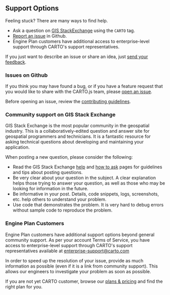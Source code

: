 ## Support Options

Feeling stuck? There are many ways to find help.

* Ask a question on [GIS StackExchange](https://gis.stackexchange.com/questions/tagged/carto) using the `CARTO` tag.
* [Report an issue](https://github.com/CartoDB/cartodb.js/issues) in Github.
* Engine Plan customers have additional access to enterprise-level support through CARTO's support representatives.

If you just want to describe an issue or share an idea, just <a class="typeform-share" href="https://cartohq.typeform.com/to/mH6RRl" data-mode="popup" target="_blank"> send your feedback</a><script>(function() { var qs,js,q,s,d=document, gi=d.getElementById, ce=d.createElement, gt=d.getElementsByTagName, id="typef_orm_share", b="https://embed.typeform.com/"; if(!gi.call(d,id)){ js=ce.call(d,"script"); js.id=id; js.src=b+"embed.js"; q=gt.call(d,"script")[0]; q.parentNode.insertBefore(js,q) } })() </script>.

### Issues on Github

If you think you may have found a bug, or if you have a feature request that you would like to share with the CARTO.js team, please [open an issue](https://github.com/cartodb/cartodb.js/issues/new). 

Before opening an issue, review the [contributing guidelines](https://github.com/CartoDB/cartodb.js/blob/develop/CONTRIBUTING.md#filling-a-ticket).


### Community support on GIS Stack Exchange

GIS Stack Exchange is the most popular community in the geospatial industry. This is a collaboratively-edited question and answer site for geospatial programmers and technicians. It is a fantastic resource for asking technical questions about developing and maintaining your application.


When posting a new question, please consider the following:

* Read the GIS Stack Exchange [help](https://gis.stackexchange.com/help) and [how to ask](https://gis.stackexchange.com/help/how-to-ask) pages for guidelines and tips about posting questions.
* Be very clear about your question in the subject. A clear explanation helps those trying to answer your question, as well as those who may be looking for information in the future.
* Be informative in your post. Details, code snippets, logs, screenshots, etc. help others to understand your problem.
* Use code that demonstrates the problem. It is very hard to debug errors without sample code to reproduce the problem.

### Engine Plan Customers

Engine Plan customers have additional support options beyond general community support. As per your account Terms of Service, you have access to enterprise-level support through CARTO's support representatives available at [enterprise-support@carto.com](mailto:enterprise-support@carto.com)

In order to speed up the resolution of your issue, provide as much information as possible (even if it is a link from community support). This allows our engineers to investigate your problem as soon as possible.

If you are not yet CARTO customer, browse our [plans & pricing](https://carto.com/pricing/) and find the right plan for you.